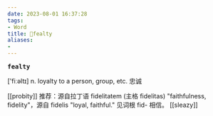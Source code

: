 ```yaml
---
date: 2023-08-01 16:37:28
tags: 
- Word
title: 📖fealty
aliases: 
- 
---
```


<pre><strong>fealty</strong></pre>

['fiːəltɪ]
n. loyalty to a person, group, etc. 忠诚

[[probity]]
推荐：源自拉丁语 fidelitatem (主格 fidelitas) "faithfulness, fidelity"，源自 fidelis "loyal, faithful." 见词根 fid- 相信。
[[sleazy]]
